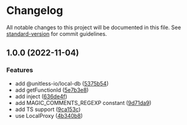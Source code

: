 # Changelog

All notable changes to this project will be documented in this file. See [standard-version](https://github.com/conventional-changelog/standard-version) for commit guidelines.

## 1.0.0 (2022-11-04)


### Features

* add @unitless-io/local-db ([5375b54](https://github.com/unitless-io/inject-interceptor/commit/5375b54f5978ad7ced6c33d36ad82ea133dbb704))
* add getFunctionId ([5e7b3e8](https://github.com/unitless-io/inject-interceptor/commit/5e7b3e8aee0da0f008a44b3c738bac439dd47559))
* add inject ([636de4f](https://github.com/unitless-io/inject-interceptor/commit/636de4fbc06208b54d46212b4a4c9713d1f241fd))
* add MAGIC_COMMENTS_REGEXP constant ([9d71da9](https://github.com/unitless-io/inject-interceptor/commit/9d71da93cb32340fdb6aa05f011236aa2e982248))
* add TS support ([9ca153c](https://github.com/unitless-io/inject-interceptor/commit/9ca153c3a65c6fc5b94be4478e08839edb694615))
* use LocalProxy ([4b340b8](https://github.com/unitless-io/inject-interceptor/commit/4b340b83f093add729bc7e3e32daedacc7d7ec17))
